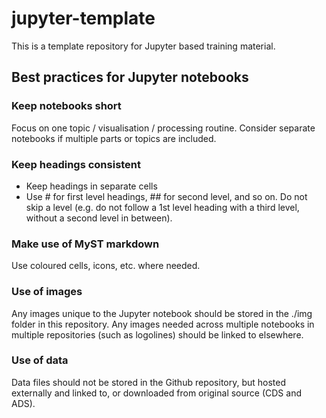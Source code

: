 # jupyter-template
This is a template repository for Jupyter based training material.

## Best practices for Jupyter notebooks

### Keep notebooks short
Focus on one topic / visualisation / processing routine. Consider separate notebooks if multiple parts or topics are included.

### Keep headings consistent
- Keep headings in separate cells
- Use # for first level headings, ## for second level, and so on. Do not skip a level (e.g. do not follow a 1st level heading with a third level, without a second level in between).
### Make use of MyST markdown
Use coloured cells, icons, etc. where needed.

### Use of images
Any images unique to the Jupyter notebook should be stored in the ./img folder in this repository. Any images needed across multiple notebooks in multiple repositories (such as logolines) should be linked to elsewhere.

### Use of data
Data files should not be stored in the Github repository, but hosted externally and linked to, or downloaded from original source (CDS and ADS).
